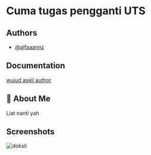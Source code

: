 # Cuma tugas pengganti UTS
## Authors

- [@alfaaannz](https://github.com/alfaaannz)


## Documentation

[wujud aseli author](https://drive.google.com/file/d/1b7mCRSKUFA-_NHgGdTXF6TZyfqNQrw9e/view?usp=sharing)


## 🚀 About Me
Liat nanti yah


## Screenshots

![doksli](https://drive.google.com/file/d/1LdtI6S-GTt5itWF4u7bDyJV8xo6A68Iw/view?usp=sharing)


